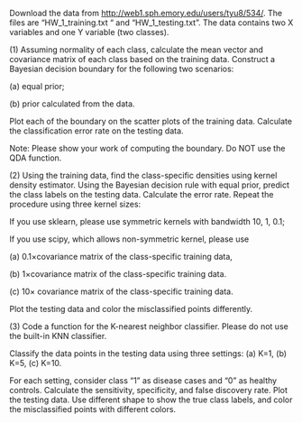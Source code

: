Download the data from http://web1.sph.emory.edu/users/tyu8/534/. The files are “HW_1_training.txt “ and “HW_1_testing.txt”. The data contains two X variables and one Y variable (two classes).

(1) Assuming normality of each class, calculate the mean vector and covariance matrix of each class based on the training data. Construct a Bayesian decision boundary for the following two scenarios:

(a) equal prior;

(b) prior calculated from the data.

Plot each of the boundary on the scatter plots of the training data. Calculate the classification error rate on the testing data.

Note: Please show your work of computing the boundary. Do NOT use the QDA function.

(2) Using the training data, find the class-specific densities using kernel density estimator. Using the Bayesian decision rule with equal prior, predict the class labels on the testing data. Calculate the error rate. Repeat the procedure using three kernel sizes:

If you use sklearn, please use symmetric kernels with bandwidth 10, 1, 0.1;

If you use scipy, which allows non-symmetric kernel, please use

(a) 0.1×covariance matrix of the class-specific training data,

(b) 1×covariance matrix of the class-specific training data.

(c) 10× covariance matrix of the class-specific training data.

Plot the testing data and color the misclassified points differently.

(3) Code a function for the K-nearest neighbor classifier. Please do not use the built-in KNN classifier.

Classify the data points in the testing data using three settings: (a) K=1, (b) K=5, (c) K=10.

For each setting, consider class “1” as disease cases and “0” as healthy controls. Calculate the sensitivity, specificity, and false discovery rate. Plot the testing data. Use different shape to show the true class labels, and color the misclassified points with different colors.
